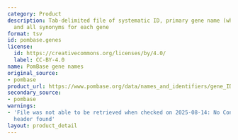 ```yaml
---
category: Product
description: Tab-delimited file of systematic ID, primary gene name (where assigned),
  and all synonyms for each gene
format: tsv
id: pombase.genes
license:
  id: https://creativecommons.org/licenses/by/4.0/
  label: CC-BY-4.0
name: PomBase gene names
original_source:
- pombase
product_url: https://www.pombase.org/data/names_and_identifiers/gene_IDs_names.tsv
secondary_source:
- pombase
warnings:
- 'File was not able to be retrieved when checked on 2025-08-14: No Content-Length
  header found'
layout: product_detail
---
```

